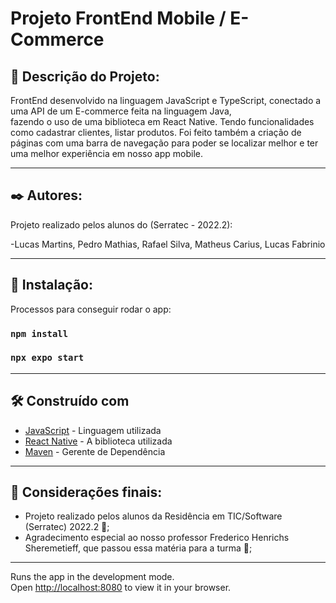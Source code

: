 # Projeto FrontEnd Mobile / E-Commerce

## 📃 Descrição do Projeto:

FrontEnd desenvolvido na linguagem JavaScript e TypeScript, conectado a uma API de um E-commerce feita na linguagem Java,  
fazendo o uso de uma biblioteca em React Native. Tendo funcionalidades como cadastrar clientes, listar produtos.
Foi feito também a criação de páginas com uma barra de navegação para poder se localizar melhor e ter uma melhor experiência em nosso app mobile. 

----------------------------------------------------------------------------------------------------

## ✒️ Autores:

Projeto realizado pelos alunos do (Serratec - 2022.2): 

-Lucas Martins, Pedro Mathias, Rafael Silva, Matheus Carius, Lucas Fabrinio

-----------------------------------------------------------------------------------------------------

## 🔧 Instalação:

Processos para conseguir rodar o app:

### `npm install`

### `npx expo start`

-----------------------------------------------------------------------------------------------------

## 🛠️ Construído com

* [JavaScript]( https://devdocs.io/javascript/ ) - Linguagem utilizada 
* [React Native](https://reactnative.dev) - A biblioteca utilizada 
* [Maven](https://maven.apache.org/) - Gerente de Dependência

---------------------------------------------------------------------------------------------------

## 🎁 Considerações finais:

* Projeto realizado pelos alunos da Residência em TIC/Software (Serratec) 2022.2 📢;
* Agradecimento especial ao nosso professor Frederico Henrichs Sheremetieff, que passou essa matéria para a turma 👏;

---------------------------------------------------------------------------------------------------

Runs the app in the development mode.\
Open [http://localhost:8080](http://localhost:8080) to view it in your browser.

